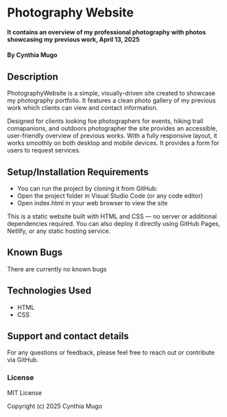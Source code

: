 # Photography Website
#### It contains an overview of my professional photography with photos showcasing my previous work, April 13, 2025
#### By **Cynthia Mugo**
## Description
PhotographyWebsite is a simple, visually-driven site created to showcase my photography portfolio. It features a clean photo gallery of my previous work which clients can view and contact information.

Designed for clients looking foe photographers for events, hiking trail comapanions, and outdoors photographer the site provides an accessible, user-friendly overview of previous works. With a fully responsive layout, it works smoothly on both desktop and mobile devices. It provides a form for users to request services.
## Setup/Installation Requirements
* You can run the project by cloning it from GitHub:
* Open the project folder in Visual Studio Code (or any code editor)
* Open index.html in your web browser to view the site

This is a static website built with HTML and CSS — no server or additional dependencies required. You can also deploy it directly using GitHub Pages, Netlify, or any static hosting service.
## Known Bugs
There are currently no known bugs
## Technologies Used
* HTML
* CSS
## Support and contact details
For any questions or feedback, please feel free to reach out or contribute via GitHub.
### License
MIT License

Copyright (c) 2025 Cynthia Mugo